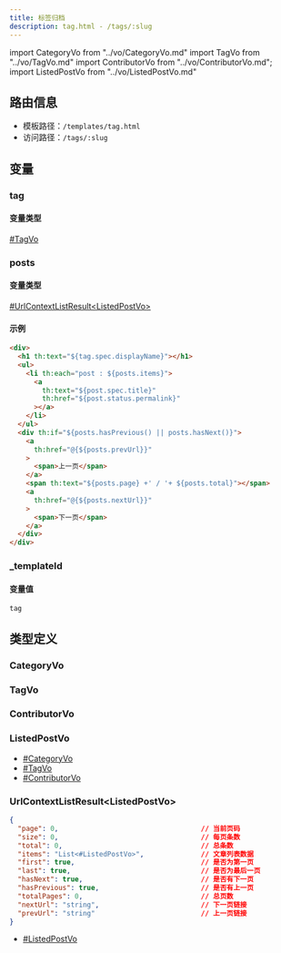 ```yaml
---
title: 标签归档
description: tag.html - /tags/:slug
---
```


import CategoryVo from "../vo/CategoryVo.md"
import TagVo from "../vo/TagVo.md"
import ContributorVo from "../vo/ContributorVo.md";
import ListedPostVo from "../vo/ListedPostVo.md"

## 路由信息

- 模板路径：`/templates/tag.html`
- 访问路径：`/tags/:slug`

## 变量

### tag

#### 变量类型

[#TagVo](#tagvo)

### posts

#### 变量类型

[#UrlContextListResult<ListedPostVo\>](#urlcontextlistresultlistedpostvo)

#### 示例

```html title="/templates/tag.html"
<div>
  <h1 th:text="${tag.spec.displayName}"></h1>
  <ul>
    <li th:each="post : ${posts.items}">
      <a
        th:text="${post.spec.title}"
        th:href="${post.status.permalink}"
      ></a>
    </li>
  </ul>
  <div th:if="${posts.hasPrevious() || posts.hasNext()}">
    <a
      th:href="@{${posts.prevUrl}}"
    >
      <span>上一页</span>
    </a>
    <span th:text="${posts.page} +' / '+ ${posts.total}"></span>
    <a
      th:href="@{${posts.nextUrl}}"
    >
      <span>下一页</span>
    </a>
  </div>
</div>
```

### _templateId

#### 变量值

`tag`

## 类型定义

### CategoryVo

<CategoryVo />

### TagVo

<TagVo />

### ContributorVo

<ContributorVo />

### ListedPostVo

<ListedPostVo />

- [#CategoryVo](#categoryvo)
- [#TagVo](#tagvo)
- [#ContributorVo](#contributorvo)

### UrlContextListResult<ListedPostVo\>

```json title="UrlContextListResult<ListedPostVo>"
{
  "page": 0,                                   // 当前页码
  "size": 0,                                   // 每页条数
  "total": 0,                                  // 总条数
  "items": "List<#ListedPostVo>",              // 文章列表数据
  "first": true,                               // 是否为第一页
  "last": true,                                // 是否为最后一页
  "hasNext": true,                             // 是否有下一页
  "hasPrevious": true,                         // 是否有上一页
  "totalPages": 0,                             // 总页数
  "nextUrl": "string",                         // 下一页链接
  "prevUrl": "string"                          // 上一页链接
}
```

- [#ListedPostVo](#listedpostvo)
